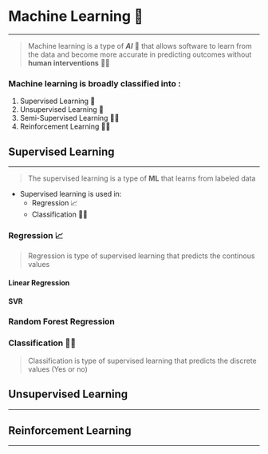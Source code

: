 # Machine Learning 🧠
---
> Machine learning is a type of _**AI**_ 🧠 that allows software to learn from the data and become more accurate in predicting outcomes without **human interventions** 👨‍🦱
### Machine learning is broadly classified into :
1. Supervised Learning 👀
2. Unsupervised Learning 🙈
3. Semi-Supervised Learning 👀🙈
4. Reinforcement Learning 🙈🙈

## Supervised Learning
---
> The supervised learning is a type of **ML** that learns from labeled data
* Supervised learning is used in:
    * Regression 📈
    * Classification 🐶🐱
### Regression 📈
> Regression is type of supervised learning that predicts the continous values
#### Linear Regression

#### SVR

### Random Forest Regression

### Classification 🐶🐱
> Classification is type of supervised learning that predicts the discrete values (Yes or no)
## Unsupervised Learning
---
## Reinforcement Learning
---